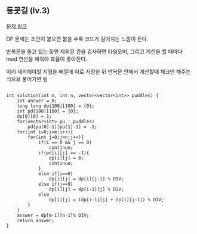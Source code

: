 ## 등굣길 (lv.3)

[문제 링크](https://programmers.co.kr/learn/courses/30/lessons/42898)


DP 문제는 조건이 붙으면 붙을 수록 코드가 길어지는 느낌이 든다.

반복문을 돌고 있는 동안 제외된 칸을 검사하면 타임오버, 그리고 계산을 할 때마다 mod 연산을 해줘야 효율이 좋아진다.

미리 제외해야할 지점을 배열에 따로 저장한 뒤 반복문 안에서 계산할때 체크만 해주는 식으로 풀어가면 됨


```

int solution(int m, int n, vector<vector<int>> puddles) {
    int answer = 0;
    long long dp[100][100] = {0};
    int pd[100][100] = {0};
    dp[0][0] = 1;
    for(vector<int> pu : puddles)
        pd[pu[0]-1][pu[1]-1] = -1;
    for(int i=0;i<m;i++){
        for(int j=0;j<n;j++){            
            if(i == 0 && j == 0)
                continue;
            if(pd[i][j] == -1){
                dp[i][j] = 0;
                continue;
            }
            else if(i==0)
                dp[i][j] = dp[i][j-1] % DIV;
            else if(j==0)
                dp[i][j] = dp[i-1][j] % DIV;
            else 
                dp[i][j] = (dp[i-1][j] + dp[i][j-1]) % DIV;            
        }        
    }
    answer = dp[m-1][n-1]% DIV;
    return answer;
}
```
